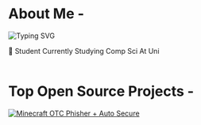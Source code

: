 # About Me -
![Typing SVG](https://readme-typing-svg.demolab.com?font=Fira+Code&pause=1000&color=F7F7F7&width=435&lines=Beamed+By+Spin%F0%9F%90%80)



:speech_balloon: Student Currently Studying Comp Sci At Uni
<br><br>

<div style="clear: both;"></div> <!-- Clears the float to ensure images don't overlap the text -->

# Top Open Source Projects -
[![Minecraft OTC Phisher + Auto Secure](https://github-readme-stats.vercel.app/api/pin/?username=SSIDSpin&repo=Minecraft-Account-Discord-Bot-Phisher&border_color=FFFFFF&bg_color=000000&title_color=C9D1D9&text_color=8B949E&icon_color=FFFFFF)](https://github.com/SSIDSpin/Minecraft-Account-Discord-Bot-Phisher)
